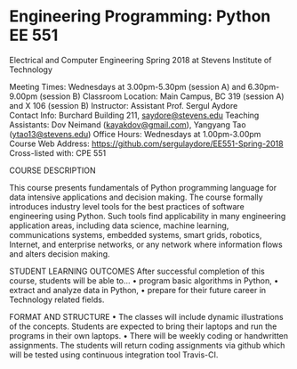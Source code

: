 # Engineering Programming: Python EE 551
Electrical and Computer Engineering Spring 2018 at Stevens Institute of Technology

Meeting Times: 	Wednesdays at 3.00pm-5.30pm (session A) and 6.30pm-9.00pm (session B)
Classroom Location:	Main Campus, BC 319 (session A) and X 106 (session B)
Instructor: 		Assistant Prof. Sergul Aydore 	
Contact Info: 		Burchard Building 211, saydore@stevens.edu
Teaching Assistants:   Dov Neimand (kayakdov@gmail.com), Yangyang Tao (ytao13@stevens.edu)
Office Hours:		Wednesdays at 1.00pm-3.00pm
Course Web Address:	https://github.com/sergulaydore/EE551-Spring-2018
Cross-listed with: 	CPE 551

COURSE DESCRIPTION

This course presents fundamentals of Python programming language for data intensive applications and decision making. The course formally introduces industry level tools for the best practices of software engineering using Python. Such tools find applicability in many engineering application areas, including data science, machine learning, communications systems, embedded systems, smart grids, robotics, Internet, and enterprise  networks, or any network where information flows and alters decision making.

STUDENT LEARNING OUTCOMES
After successful completion of this course, students will be able to…
•	program basic algorithms in Python,
•	extract and analyze data in Python,
•	prepare for their future career in Technology related fields.

FORMAT AND STRUCTURE
•	The classes will include dynamic illustrations of the concepts. Students are expected to bring their laptops and run the programs in their own laptops.
•	There will be weekly coding or handwritten assignments. The students will return coding assignments via github which will be tested using continuous integration tool Travis-CI.


